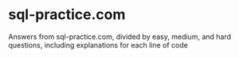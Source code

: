 # sql-practice.com
Answers from sql-practice.com, divided by easy, medium, and hard questions, including explanations for each line of code
